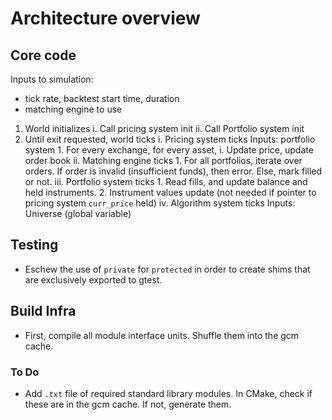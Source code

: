 # Architecture overview
## Core code
Inputs to simulation:
* tick rate, backtest start time, duration
* matching engine to use

1. World initializes
    i. Call pricing system init
    ii. Call Portfolio system init
2. Until exit requested, world ticks
    i. Pricing system ticks
        Inputs: portfolio system
        1. For every exchange, for every asset,
            i. Update price, update order book
    ii. Matching engine ticks
        1. For all portfolios, iterate over orders. If order is invalid (insufficient
funds), then error. Else, mark filled or not.
    iii. Portfolio system ticks
        1. Read fills, and update balance and held instruments.
        2. Instrument values update (not needed if pointer to pricing system `curr_price` held)
    iv. Algorithm system ticks
    Inputs: Universe (global variable)
## Testing
* Eschew the use of `private` for `protected` in order to create shims that are exclusively
exported to gtest.
## Build Infra
* First, compile all module interface units. Shuffle them into the gcm cache.
### To Do
* Add `.txt` file of required standard library modules. In CMake, check if these are in the 
gcm cache. If not, generate them.

